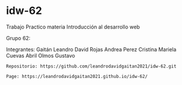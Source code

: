 # idw-62

Trabajo Practico materia Introducción al desarrollo web

Grupo 62:

Integrantes:
    Gaitán Leandro David
    Rojas Andrea
    Perez Cristina Mariela
    Cuevas Abril 
    Olmos Gustavo

    Repositorio: https://github.com/leandrodavidgaitan2021/idw-62.git

    Page: https://leandrodavidgaitan2021.github.io/idw-62/
